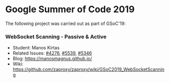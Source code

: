 # Google Summer of Code 2019 

The following project was carried out as part of GSoC'19:

### WebSocket Scanning - Passive & Active  
* Student: Manos Kirtas
* Related Issues: [#4276](https://github.com/zaproxy/zaproxy/issues/4276), [#5539](https://github.com/zaproxy/zaproxy/issues/5539), [#5346](https://github.com/zaproxy/zaproxy/issues/5346)
* Blog: https://manosmagnus.github.io/
* Wiki: https://github.com/zaproxy/zaproxy/wiki/GSoC2019_WebSocketScanning